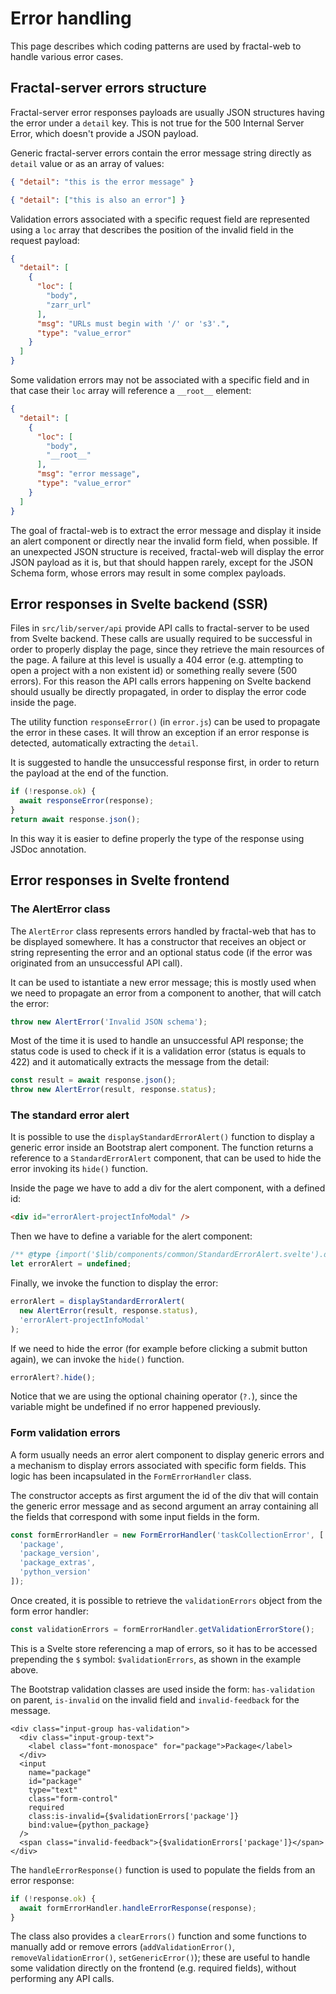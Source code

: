 # Error handling

This page describes which coding patterns are used by fractal-web to handle various error cases.

## Fractal-server errors structure

Fractal-server error responses payloads are usually JSON structures having the error under a `detail` key. This is not true for the 500 Internal Server Error, which doesn't provide a JSON payload.

Generic fractal-server errors contain the error message string directly as `detail` value or as an array of values:

```json
{ "detail": "this is the error message" }
```

```json
{ "detail": ["this is also an error"] }
```

Validation errors associated with a specific request field are represented using a `loc` array that describes the position of the invalid field in the request payload:

```json
{
  "detail": [
    {
      "loc": [
        "body",
        "zarr_url"
      ],
      "msg": "URLs must begin with '/' or 's3'.",
      "type": "value_error"
    }
  ]
}
```

Some validation errors may not be associated with a specific field and in that case their `loc` array will reference a `__root__` element:

```json
{
  "detail": [
    {
      "loc": [
        "body",
        "__root__"
      ],
      "msg": "error message",
      "type": "value_error"
    }
  ]
}
```

The goal of fractal-web is to extract the error message and display it inside an alert component or directly near the invalid form field, when possible. If an unexpected JSON structure is received, fractal-web will display the error JSON payload as it is, but that should happen rarely, except for the JSON Schema form, whose errors may result in some complex payloads.

## Error responses in Svelte backend (SSR)

Files in `src/lib/server/api` provide API calls to fractal-server to be used from Svelte backend. These calls are usually required to be successful in order to properly display the page, since they retrieve the main resources of the page. A failure at this level is usually a 404 error (e.g. attempting to open a project with a non existent id) or something really severe (500 errors). For this reason the API calls errors happening on Svelte backend should usually be directly propagated, in order to display the error code inside the page.

The utility function `responseError()` (in `error.js`) can be used to propagate the error in these cases. It will throw an exception if an error response is detected, automatically extracting the `detail`.

It is suggested to handle the unsuccessful response first, in order to return the payload at the end of the function.

```javascript
if (!response.ok) {
  await responseError(response);
}
return await response.json();
```

In this way it is easier to define properly the type of the response using JSDoc annotation.

## Error responses in Svelte frontend

### The AlertError class

The `AlertError` class represents errors handled by fractal-web that has to be displayed somewhere. It has a constructor that receives an object or string representing the error and an optional status code (if the error was originated from an unsuccessful API call).

It can be used to istantiate a new error message; this is mostly used when we need to propagate an error from a component to another, that will catch the error:

```javascript
throw new AlertError('Invalid JSON schema');
```

Most of the time it is used to handle an unsuccessful API response; the status code is used to check if it is a validation error (status is equals to 422) and it automatically extracts the message from the detail:

```javascript
const result = await response.json();
throw new AlertError(result, response.status);
```

### The standard error alert

It is possible to use the `displayStandardErrorAlert()` function to display a generic error inside an Bootstrap alert component. The function returns a reference to a `StandardErrorAlert` component, that can be used to hide the error invoking its `hide()` function.

Inside the page we have to add a div for the alert component, with a defined id:

```html
<div id="errorAlert-projectInfoModal" />
```

Then we have to define a variable for the alert component:

```javascript
/** @type {import('$lib/components/common/StandardErrorAlert.svelte').default|undefined} */
let errorAlert = undefined;
```

Finally, we invoke the function to display the error:

```javascript
errorAlert = displayStandardErrorAlert(
  new AlertError(result, response.status),
  'errorAlert-projectInfoModal'
);
```

If we need to hide the error (for example before clicking a submit button again), we can invoke the `hide()` function.

```javascript
errorAlert?.hide();
```

Notice that we are using the optional chaining operator (`?.`), since the variable might be undefined if no error happened previously.

### Form validation errors

A form usually needs an error alert component to display generic errors and a mechanism to display errors associated with specific form fields. This logic has been incapsulated in the `FormErrorHandler` class.

The constructor accepts as first argument the id of the div that will contain the generic error message and as second argument an array containing all the fields that correspond with some input fields in the form.

```javascript
const formErrorHandler = new FormErrorHandler('taskCollectionError', [
  'package',
  'package_version',
  'package_extras',
  'python_version'
]);
```

Once created, it is possible to retrieve the `validationErrors` object from the form error handler:

```javascript
const validationErrors = formErrorHandler.getValidationErrorStore();
```

This is a Svelte store referencing a map of errors, so it has to be accessed prepending the `$` symbol: `$validationErrors`, as shown in the example above.

The Bootstrap validation classes are used inside the form: `has-validation` on parent, `is-invalid` on the invalid field and `invalid-feedback` for the message.

```svelte
<div class="input-group has-validation">
  <div class="input-group-text">
    <label class="font-monospace" for="package">Package</label>
  </div>
  <input
    name="package"
    id="package"
    type="text"
    class="form-control"
    required
    class:is-invalid={$validationErrors['package']}
    bind:value={python_package}
  />
  <span class="invalid-feedback">{$validationErrors['package']}</span>
</div>
```

The `handleErrorResponse()` function is used to populate the fields from an error response:

```javascript
if (!response.ok) {
  await formErrorHandler.handleErrorResponse(response);
}
```

The class also provides a `clearErrors()` function and some functions to manually add or remove errors (`addValidationError()`, `removeValidationError()`, `setGenericError()`); these are useful to handle some validation directly on the frontend (e.g. required fields), without performing any API calls.
